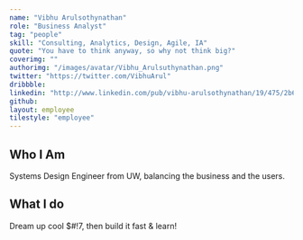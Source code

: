```yaml
---
name: "Vibhu Arulsothynathan"
role: "Business Analyst"
tag: "people"
skill: "Consulting, Analytics, Design, Agile, IA"
quote: "You have to think anyway, so why not think big?"
coverimg: ""
authorimg: "/images/avatar/Vibhu_Arulsuthynathan.png"
twitter: "https://twitter.com/VibhuArul"
dribbble:
linkedin: "http://www.linkedin.com/pub/vibhu-arulsothynathan/19/475/2b6"
github:
layout: employee
tilestyle: "employee"
---
```


## Who I Am

Systems Design Engineer from UW, balancing the business and the users.

## What I do

Dream up cool $#!7, then build it fast & learn!
